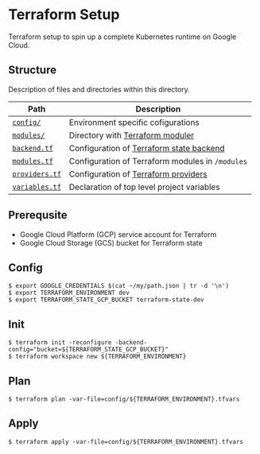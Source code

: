 # Terraform Setup

Terraform setup to spin up a complete Kubernetes runtime on Google Cloud.

## Structure

Description of files and directories within this directory.

| Path                             | Description |
|----------------------------------|-------------------------------------------|
| [`config/`](./env)               | Environment specific cofigurations        |
| [`modules/`](./modules)          | Directory with [Terraform moduler][terraform_module] |
| [`backend.tf`](./backend.tf)     | Configuration of [Terraform state backend][terraform_backend] |
| [`modules.tf`](./modules.tf)     | Configuration of Terraform modules in `/modules` |
| [`providers.tf`](./providers.tf) | Configuration of [Terraform providers][terraform_providers] |
| [`variables.tf`](./variables.tf) | Declaration of top level project variables |

[terraform_module]: https://www.terraform.io/docs/modules/index.html
[terraform_backend]: https://www.terraform.io/docs/backends/index.html
[terraform_providers]: https://www.terraform.io/docs/providers/google/index.html

## Prerequsite

* Google Cloud Platform (GCP) service account for Terraform
* Google Cloud Storage (GCS) bucket for Terraform state

## Config

```
$ export GOOGLE_CREDENTIALS $(cat ~/my/path.json | tr -d '\n')
$ export TERRAFORM_ENVIRONMENT dev
$ export TERRAFORM_STATE_GCP_BUCKET terraform-state-dev
```

## Init

```
$ terraform init -reconfigure -backend-config="bucket=${TERRAFORM_STATE_GCP_BUCKET}"
$ terraform workspace new ${TERRAFORM_ENVIRONMENT}
```

## Plan

```
$ terraform plan -var-file=config/${TERRAFORM_ENVIRONMENT}.tfvars
```

## Apply

```
$ terraform apply -var-file=config/${TERRAFORM_ENVIRONMENT}.tfvars
```
